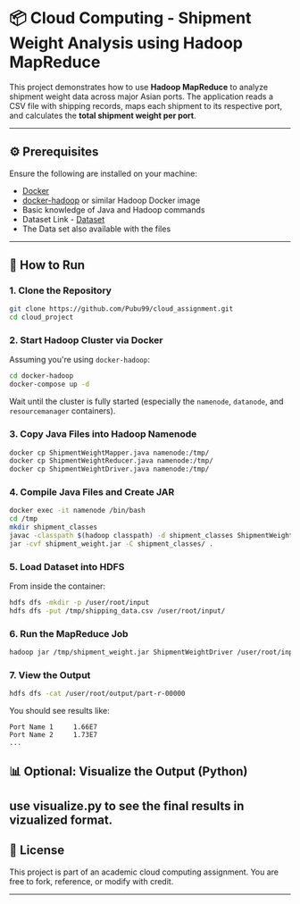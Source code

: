 # 📦 Cloud Computing - Shipment Weight Analysis using Hadoop MapReduce

This project demonstrates how to use **Hadoop MapReduce** to analyze shipment weight data across major Asian ports. The application reads a CSV file with shipping records, maps each shipment to its respective port, and calculates the **total shipment weight per port**.

---

## ⚙️ Prerequisites

Ensure the following are installed on your machine:

- [Docker](https://www.docker.com/)
- [docker-hadoop](https://github.com/big-data-europe/docker-hadoop) or similar Hadoop Docker image
- Basic knowledge of Java and Hadoop commands
- Dataset Link - [Dataset](https://www.kaggle.com/datasets/mikoajfish99/port-of-los-angeles/data)
- The Data set also available with the files

---

## 🚀 How to Run

### 1. Clone the Repository

```bash
git clone https://github.com/Pubu99/cloud_assignment.git
cd cloud_project
```

### 2. Start Hadoop Cluster via Docker

Assuming you're using `docker-hadoop`:

```bash
cd docker-hadoop
docker-compose up -d
```

Wait until the cluster is fully started (especially the `namenode`, `datanode`, and `resourcemanager` containers).

### 3. Copy Java Files into Hadoop Namenode

```bash
docker cp ShipmentWeightMapper.java namenode:/tmp/
docker cp ShipmentWeightReducer.java namenode:/tmp/
docker cp ShipmentWeightDriver.java namenode:/tmp/
```

### 4. Compile Java Files and Create JAR

```bash
docker exec -it namenode /bin/bash
cd /tmp
mkdir shipment_classes
javac -classpath $(hadoop classpath) -d shipment_classes ShipmentWeightMapper.java ShipmentWeightReducer.java ShipmentWeightDriver.java
jar -cvf shipment_weight.jar -C shipment_classes/ .
```

### 5. Load Dataset into HDFS

From inside the container:

```bash
hdfs dfs -mkdir -p /user/root/input
hdfs dfs -put /tmp/shipping_data.csv /user/root/input/
```

### 6. Run the MapReduce Job

```bash
hadoop jar /tmp/shipment_weight.jar ShipmentWeightDriver /user/root/input /user/root/output
```

### 7. View the Output

```bash
hdfs dfs -cat /user/root/output/part-r-00000
```

You should see results like:

```
Port Name 1     1.66E7
Port Name 2     1.73E7
...
```

## 📊 Optional: Visualize the Output (Python)

use visualize.py to see the final results in vizualized format.
---

## 📄 License

This project is part of an academic cloud computing assignment. You are free to fork, reference, or modify with credit.

---
